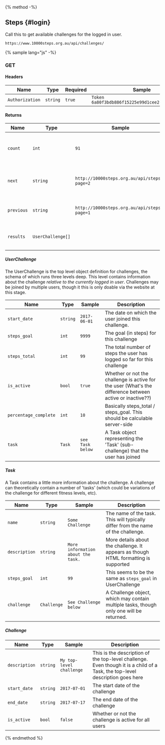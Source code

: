 {% method -%}
## Steps {#login}

Call this to get available challenges for the logged in user.
```
https://www.10000steps.org.au/api/challenges/
```

{% sample lang="js" -%}

### GET ###
#### Headers ####
| Name | Type | Required | Sample |
| -- | -- | -- | -- |
| `Authorization` | `string` | `true` | `Token 6a80f3bdb886f15225e99d1cee2c0bce4a6d60d9` |

#### Returns ####
| Name | Type | Sample | Description |
| --   | --   | --     | --          |
| `count` | `int` | `91` | The number of challenges available for this user |
| `next`  | `string` | `http://10000steps.org.au/api/steps/?page=2` | A URL to the next page of challenges for this user |
| `previous` | `string` | `http://10000steps.org.au/api/steps/?page=1` | A URL to the previous page |
| `results` | `UserChallenge[]` |  | A list of challenges records for this user |

##### UserChallenge #####

The UserChallenge is the top level object definition for challenges, the schema of which runs three levels deep. This level contains information
about the challenge _relative to the currently logged in user_. Challenges may be joined by multiple users, though it this is only doable via the website
at this stage.

| Name | Type | Sample | Description |
| --   | --   | --     | --          |
| `start_date` | `string` | `2017-06-01` | The date on which the user joined this challenge. |
| `steps_goal` | `int` | `9999` | The goal (in steps) for this challenge |
| `steps_total` | `int` | `99` | The total number of steps the user has logged so far for this challenge |
| `is_active` | `bool` | `true` | Whether or not the challenge is active for the user (What's the difference between active or inactive??) |
| `percentage_complete` | `int` | `10` | Basically steps_total / steps_goal. This should be calculable server-side |
| `task` | `Task` | `see Task below` | A Task object representing the 'Task' (sub-challenge) that the user has joined |

##### Task #####

A Task contains a little more information about the challenge. A challenge can theoretically contain a number of 'tasks'
(which could be variations of the challenge for different fitness levels, etc).

| Name | Type | Sample | Description |
| --   | --   | --     | --          |
| `name` | `string` | `Some Challenge` | The name of the task. This will typically differ from the name of the challenge. |
| `description` | `string` | `More information about the task.` | More details about the challenge. It appears as though HTML formatting is supported |
| `steps_goal` | `int` | `99` | This seems to be the same as `steps_goal` in UserChallenge |
| `challenge` | `Challenge` | `See Challenge below` | A Challenge object, which may contain multiple tasks, though only one will be returned. |

##### Challenge #####
| Name | Type | Sample | Description |
| --   | --   | --     | --          |
| `description` | `string` | `My top-level challenge` | This is the description of the top-level challenge. Even though it is a child of a Task, the top-level description goes here |
| `start_date` | `string` | `2017-07-01` | The start date of the challenge |
| `end_date` | `string` | `2017-07-17` | The end date of the challenge |
| `is_active` | `bool` | `false` | Whether or not the challenge is active for all users |

{% endmethod %}
